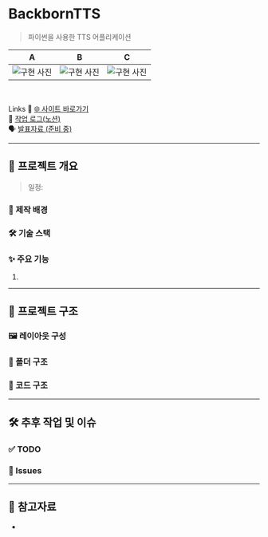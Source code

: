 # BackbornTTS
> 파이썬을 사용한 TTS 어플리케이션

A | B| C
--|--|--|
![구현 사진](url) | ![구현 사진](url) | ![구현 사진](url) 

<br>

Links
🔗 [🌐 사이트 바로가기](url)  
📘 [작업 로그(노션)](url)  
🗣 [발표자료 (준비 중)](url)

---

## 📘 프로젝트 개요
> 일정: 


### 🎯 제작 배경

### 🛠 기술 스택

### ✨ 주요 기능
1. 

---

## 🧱 프로젝트 구조

### 🖼 레이아웃 구성

### 📁 폴더 구조

### 📜 코드 구조


---

## 🛠 추후 작업 및 이슈

### ✅ TODO

### 🐞 Issues


---

## 🔗 참고자료
- 

